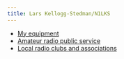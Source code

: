 ```yaml
---
title: Lars Kellogg-Stedman/N1LKS
---
```


- [My equipment](/equipment)
- [Amateur radio public service](/public_service)
- [Local radio clubs and associations](/clubs)
